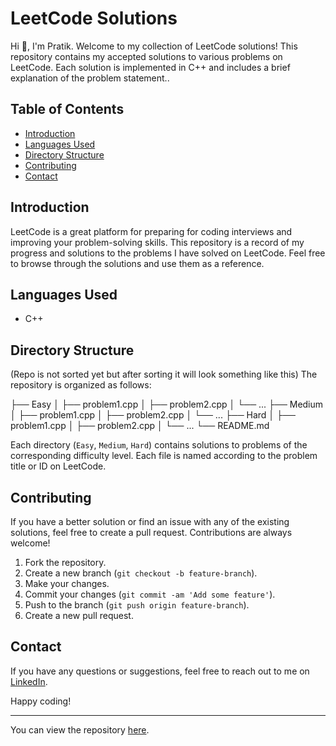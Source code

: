 # LeetCode Solutions

Hi 👋, I'm Pratik. Welcome to my collection of LeetCode solutions! This repository contains my accepted solutions to various problems on LeetCode.
Each solution is implemented in C++ and includes a brief explanation of the problem statement..

## Table of Contents

- [Introduction](#introduction)
- [Languages Used](#languages-used)
- [Directory Structure](#directory-structure)
- [Contributing](#contributing)
- [Contact](#contact)

## Introduction

LeetCode is a great platform for preparing for coding interviews and improving your problem-solving skills. 
This repository is a record of my progress and solutions to the problems I have solved on LeetCode. Feel free to browse through the solutions and use them as a reference.

## Languages Used

- C++

## Directory Structure
(Repo is not sorted yet but after sorting it will look something like this)
The repository is organized as follows:

├── Easy
│ ├── problem1.cpp
│ ├── problem2.cpp
│ └── ...
├── Medium
│ ├── problem1.cpp
│ ├── problem2.cpp
│ └── ...
├── Hard
│ ├── problem1.cpp
│ ├── problem2.cpp
│ └── ...
└── README.md


Each directory (`Easy`, `Medium`, `Hard`) contains solutions to problems of the corresponding difficulty level. Each file is named according to the problem title or ID on LeetCode.

## Contributing

If you have a better solution or find an issue with any of the existing solutions, feel free to create a pull request. Contributions are always welcome!

1. Fork the repository.
2. Create a new branch (`git checkout -b feature-branch`).
3. Make your changes.
4. Commit your changes (`git commit -am 'Add some feature'`).
5. Push to the branch (`git push origin feature-branch`).
6. Create a new pull request.

## Contact

If you have any questions or suggestions, feel free to reach out to me on [LinkedIn](https://www.linkedin.com/in/pratikwayal/).

Happy coding!

---

You can view the repository [here](https://github.com/pratikwayal01/CP-Solutions).
